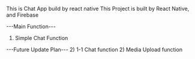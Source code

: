 This is Chat App build by react native
This Project is built by React Native, and  Firebase



---Main Function---
1) Simple Chat Function



---Future Update Plan---
2) 1-1 Chat function
2) Media Upload function

